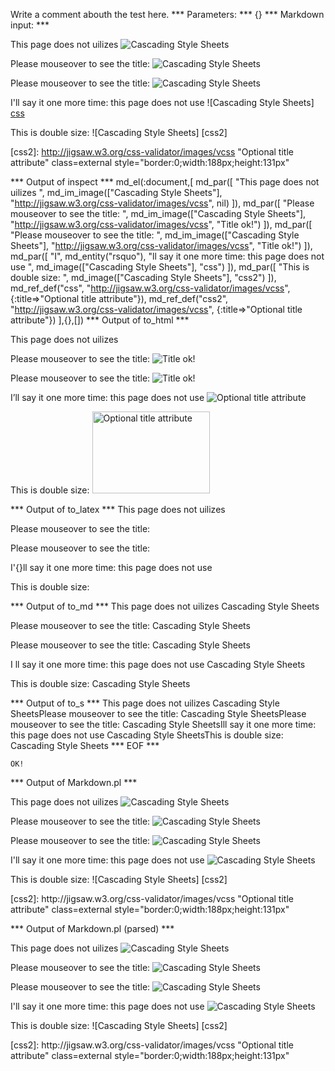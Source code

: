 Write a comment abouth the test here.
*** Parameters: ***
{}
*** Markdown input: ***

This page does not uilizes ![Cascading Style Sheets](http://jigsaw.w3.org/css-validator/images/vcss)


Please mouseover to see the title: ![Cascading Style Sheets](http://jigsaw.w3.org/css-validator/images/vcss "Title ok!")

Please mouseover to see the title: ![Cascading Style Sheets](http://jigsaw.w3.org/css-validator/images/vcss 'Title ok!')


I'll say it one more time: this page does not use ![Cascading Style Sheets] [css]

This is double size: ![Cascading Style Sheets] [css2]



[css]: http://jigsaw.w3.org/css-validator/images/vcss "Optional title attribute"

[css2]: http://jigsaw.w3.org/css-validator/images/vcss "Optional title attribute" class=external
   style="border:0;width:188px;height:131px"



*** Output of inspect ***
md_el(:document,[
	md_par([
		"This page does not uilizes ",
		md_im_image(["Cascading Style Sheets"], "http://jigsaw.w3.org/css-validator/images/vcss", nil)
	]),
	md_par([
		"Please mouseover to see the title: ",
		md_im_image(["Cascading Style Sheets"], "http://jigsaw.w3.org/css-validator/images/vcss", "Title ok!")
	]),
	md_par([
		"Please mouseover to see the title: ",
		md_im_image(["Cascading Style Sheets"], "http://jigsaw.w3.org/css-validator/images/vcss", "Title ok!")
	]),
	md_par([
		"I",
		md_entity("rsquo"),
		"ll say it one more time: this page does not use ",
		md_image(["Cascading Style Sheets"], "css")
	]),
	md_par([
		"This is double size: ",
		md_image(["Cascading Style Sheets"], "css2")
	]),
	md_ref_def("css", "http://jigsaw.w3.org/css-validator/images/vcss", {:title=>"Optional title attribute"}),
	md_ref_def("css2", "http://jigsaw.w3.org/css-validator/images/vcss", {:title=>"Optional title attribute"})
],{},[])
*** Output of to_html ***

<p>This page does not uilizes <img src='http://jigsaw.w3.org/css-validator/images/vcss' alt='' /></p>

<p>Please mouseover to see the title: <img src='http://jigsaw.w3.org/css-validator/images/vcss' alt='Title ok!' /></p>

<p>Please mouseover to see the title: <img src='http://jigsaw.w3.org/css-validator/images/vcss' alt='Title ok!' /></p>

<p>I&#8217;ll say it one more time: this page does not use <img title='Optional title attribute' src='http://jigsaw.w3.org/css-validator/images/vcss' alt='Optional title attribute' /></p>

<p>This is double size: <img class='external' title='Optional title attribute' src='http://jigsaw.w3.org/css-validator/images/vcss' alt='Optional title attribute' style='border:0;width:188px;height:131px' /></p>

*** Output of to_latex ***
This page does not uilizes 

Please mouseover to see the title: 

Please mouseover to see the title: 

I'{}ll say it one more time: this page does not use 

This is double size: 


*** Output of to_md ***
This page does not uilizes
Cascading Style Sheets

Please mouseover to see the title:
Cascading Style Sheets

Please mouseover to see the title:
Cascading Style Sheets

I ll say it one more time: this page
does not use Cascading Style Sheets

This is double size:
Cascading Style Sheets


*** Output of to_s ***
This page does not uilizes Cascading Style SheetsPlease mouseover to see the title: Cascading Style SheetsPlease mouseover to see the title: Cascading Style SheetsIll say it one more time: this page does not use Cascading Style SheetsThis is double size: Cascading Style Sheets
*** EOF ***



	OK!



*** Output of Markdown.pl ***
<p>This page does not uilizes <img src="http://jigsaw.w3.org/css-validator/images/vcss" alt="Cascading Style Sheets" title="" /></p>

<p>Please mouseover to see the title: <img src="http://jigsaw.w3.org/css-validator/images/vcss" alt="Cascading Style Sheets" title="Title ok!" /></p>

<p>Please mouseover to see the title: <img src="http://jigsaw.w3.org/css-validator/images/vcss" alt="Cascading Style Sheets" title="Title ok!" /></p>

<p>I'll say it one more time: this page does not use <img src="http://jigsaw.w3.org/css-validator/images/vcss" alt="Cascading Style Sheets" title="Optional title attribute" /></p>

<p>This is double size: ![Cascading Style Sheets] [css2]</p>

<p>[css2]: http://jigsaw.w3.org/css-validator/images/vcss "Optional title attribute" class=external
   style="border:0;width:188px;height:131px"</p>

*** Output of Markdown.pl (parsed) ***
<p>This page does not uilizes <img title='' src='http://jigsaw.w3.org/css-validator/images/vcss' alt='Cascading Style Sheets'/
   ></p
   ><p>Please mouseover to see the title: <img title='Title ok!' src='http://jigsaw.w3.org/css-validator/images/vcss' alt='Cascading Style Sheets'/
   ></p
   ><p>Please mouseover to see the title: <img title='Title ok!' src='http://jigsaw.w3.org/css-validator/images/vcss' alt='Cascading Style Sheets'/
   ></p
   ><p>I'll say it one more time: this page does not use <img title='Optional title attribute' src='http://jigsaw.w3.org/css-validator/images/vcss' alt='Cascading Style Sheets'/
   ></p
   ><p>This is double size: ![Cascading Style Sheets] [css2]</p
   ><p>[css2]: http://jigsaw.w3.org/css-validator/images/vcss "Optional title attribute" class=external
   style="border:0;width:188px;height:131px"</p
 >